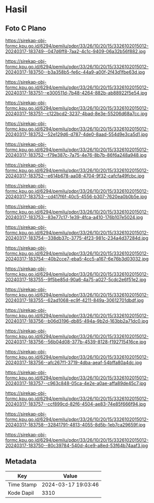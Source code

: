 # Hasil

## Foto C Plano

https://sirekap-obj-formc.kpu.go.id/6294/pemilu/pdpr/33/26/10/20/15/3326102015012-20240317-183749--047d6ff8-7aa2-4c1c-9409-06a32b56f882.jpg

https://sirekap-obj-formc.kpu.go.id/6294/pemilu/pdpr/33/26/10/20/15/3326102015012-20240317-183750--b3a358b5-fe6c-44a9-a00f-2f43d1fbe63d.jpg

https://sirekap-obj-formc.kpu.go.id/6294/pemilu/pdpr/33/26/10/20/15/3326102015012-20240317-183751--e300511d-7b48-4264-882b-ab88922f5e54.jpg

https://sirekap-obj-formc.kpu.go.id/6294/pemilu/pdpr/33/26/10/20/15/3326102015012-20240317-183751--c122bcd2-3237-4bad-8e3e-55206d68a7cc.jpg

https://sirekap-obj-formc.kpu.go.id/6294/pemilu/pdpr/33/26/10/20/15/3326102015012-20240317-183752--52e129d6-d787-4de0-8aad-554d9e3ca5d1.jpg

https://sirekap-obj-formc.kpu.go.id/6294/pemilu/pdpr/33/26/10/20/15/3326102015012-20240317-183752--f79e387c-7a75-4e76-8b7b-86f6a248a948.jpg

https://sirekap-obj-formc.kpu.go.id/6294/pemilu/pdpr/33/26/10/20/15/3326102015012-20240317-183752--e614b678-aa08-4704-9f32-cafcfa49fcbc.jpg

https://sirekap-obj-formc.kpu.go.id/6294/pemilu/pdpr/33/26/10/20/15/3326102015012-20240317-183753--cd417f6f-40c5-4556-b307-7620ea0b0b5e.jpg

https://sirekap-obj-formc.kpu.go.id/6294/pemilu/pdpr/33/26/10/20/15/3326102015012-20240317-183753--83e77c17-1e39-4fca-a410-176b107e5024.jpg

https://sirekap-obj-formc.kpu.go.id/6294/pemilu/pdpr/33/26/10/20/15/3326102015012-20240317-183754--338db37c-3775-4f23-981c-234a4d37284d.jpg

https://sirekap-obj-formc.kpu.go.id/6294/pemilu/pdpr/33/26/10/20/15/3326102015012-20240317-183754--40b2cce7-eba5-4cc5-a167-6e76b3d03032.jpg

https://sirekap-obj-formc.kpu.go.id/6294/pemilu/pdpr/33/26/10/20/15/3326102015012-20240317-183755--9f5be85d-90a6-4a75-a027-5cdc2e6f51e2.jpg

https://sirekap-obj-formc.kpu.go.id/6294/pemilu/pdpr/33/26/10/20/15/3326102015012-20240317-183755--62ad1068-ec9f-4211-849a-30612701dbdf.jpg

https://sirekap-obj-formc.kpu.go.id/6294/pemilu/pdpr/33/26/10/20/15/3326102015012-20240317-183756--b06d3196-db85-494a-9b2d-163bb2a71dc0.jpg

https://sirekap-obj-formc.kpu.go.id/6294/pemilu/pdpr/33/26/10/20/15/3326102015012-20240317-183756--56b04d08-377b-4539-8128-f192715416ce.jpg

https://sirekap-obj-formc.kpu.go.id/6294/pemilu/pdpr/33/26/10/20/15/3326102015012-20240317-183756--afc267f1-3719-4dba-aeaf-54bffa80a4dc.jpg

https://sirekap-obj-formc.kpu.go.id/6294/pemilu/pdpr/33/26/10/20/15/3326102015012-20240317-183757--c963c848-05ca-4e2e-a0ae-affa89de45c7.jpg

https://sirekap-obj-formc.kpu.go.id/6294/pemilu/pdpr/33/26/10/20/15/3326102015012-20240317-183757--ccf899cd-82f6-4504-ae83-74e85f666f94.jpg

https://sirekap-obj-formc.kpu.go.id/6294/pemilu/pdpr/33/26/10/20/15/3326102015012-20240317-183758--32841791-4813-4055-8d5b-1eb7ca29659f.jpg

https://sirekap-obj-formc.kpu.go.id/6294/pemilu/pdpr/33/26/10/20/15/3326102015012-20240317-183750--80c39784-540d-4ce9-a8ed-53f64b74aaf3.jpg


## Metadata

| Key        | Value               |
| ---------- | ------------------- |
| Time Stamp | 2024-03-17 19:03:46 |
| Kode Dapil | 3310                |



